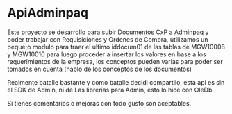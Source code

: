 # ApiAdminpaq

Este proyecto se desarrollo para subir Documentos CxP a Adminpaq y poder trabajar con Requisiciones y Ordenes de Compra, utilizamos un peque;o modulo para traer el ultimo iddocum01 de las tablas de MGW10008 y MGW10010 para luego proceder a insertar los valores en base a los requerimientos de la empresa, los conceptos pueden varias para poder ser tomados en cuenta (hablo de los conceptos de los documentos)

Realmente batalle bastante y como batalle decidi compartilo, esta api es sin el SDK de Admin, ni de Las librerias para Admin, esto lo hice con OleDb.

Si tienes comentarios o mejoras con todo gusto son aceptables.
